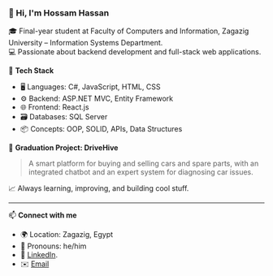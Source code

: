### 👋 Hi, I'm Hossam Hassan

🎓 Final-year student at Faculty of Computers and Information, Zagazig University – Information Systems Department.  
💻 Passionate about backend development and full-stack web applications.

🔧 **Tech Stack**  
- 🖥️ Languages: C#, JavaScript, HTML, CSS  
- ⚙️ Backend: ASP.NET MVC, Entity Framework  
- 🌐 Frontend: React.js  
- 🗃️ Databases: SQL Server  
- 📦 Concepts: OOP, SOLID, APIs, Data Structures

🚀 **Graduation Project: DriveHive**  
> A smart platform for buying and selling cars and spare parts, with an integrated chatbot and an expert system for diagnosing car issues.

📈 Always learning, improving, and building cool stuff.

---

📫 **Connect with me**  
- 🌍 Location: Zagazig, Egypt  
- 💬 Pronouns: he/him  
- 🔗 [LinkedIn](www.linkedin.com/in/hossam-hassan-7a75a4224).  
- ✉️ [Email](maedoelsayed@gmail.com)

